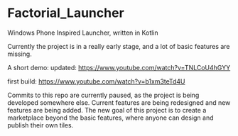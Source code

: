 # Factorial_Launcher
Windows Phone Inspired Launcher, written in Kotlin

Currently the project is in a really early stage, and a lot of basic features are missing. 

A short demo: 
updated:
https://www.youtube.com/watch?v=TNLCoU4hGYY

first build:
https://www.youtube.com/watch?v=b1xm3teTd4U

Commits to this repo are currently paused, as the project is being developed somewhere else. 
Current features are being redesigned and new features are being added.
The new goal of this project is to create a marketplace beyond the basic features, where anyone can design and publish their own tiles.

